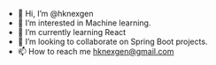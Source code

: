 - 👋 Hi, I’m @hknexgen
- 👀 I’m interested in Machine learning.
- 🌱 I’m currently learning React 
- 💞️ I’m looking to collaborate on Spring Boot projects.
- 📫 How to reach me hknexgen@gmail.com

<!---
hknexgen/hknexgen is a ✨ special ✨ repository because its `README.md` (this file) appears on your GitHub profile.
You can click the Preview link to take a look at your changes.
--->
